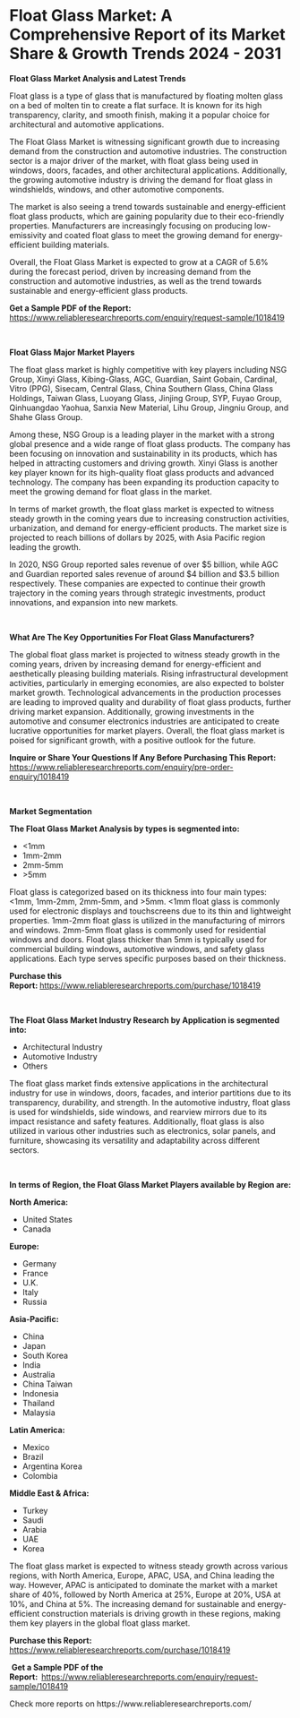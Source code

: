 <p><h1>Float Glass Market: A Comprehensive Report of its Market Share & Growth Trends 2024 - 2031</h1></p><p><strong>Float Glass Market Analysis and Latest Trends</strong></p>
<p><p>Float glass is a type of glass that is manufactured by floating molten glass on a bed of molten tin to create a flat surface. It is known for its high transparency, clarity, and smooth finish, making it a popular choice for architectural and automotive applications.</p><p>The Float Glass Market is witnessing significant growth due to increasing demand from the construction and automotive industries. The construction sector is a major driver of the market, with float glass being used in windows, doors, facades, and other architectural applications. Additionally, the growing automotive industry is driving the demand for float glass in windshields, windows, and other automotive components.</p><p>The market is also seeing a trend towards sustainable and energy-efficient float glass products, which are gaining popularity due to their eco-friendly properties. Manufacturers are increasingly focusing on producing low-emissivity and coated float glass to meet the growing demand for energy-efficient building materials.</p><p>Overall, the Float Glass Market is expected to grow at a CAGR of 5.6% during the forecast period, driven by increasing demand from the construction and automotive industries, as well as the trend towards sustainable and energy-efficient glass products.</p></p>
<p><strong>Get a Sample PDF of the Report:&nbsp;</strong> <a href="https://www.reliableresearchreports.com/enquiry/request-sample/1018419">https://www.reliableresearchreports.com/enquiry/request-sample/1018419</a></p>
<p>&nbsp;</p>
<p><strong>Float Glass Major Market Players</strong></p>
<p><p>The float glass market is highly competitive with key players including NSG Group, Xinyi Glass, Kibing-Glass, AGC, Guardian, Saint Gobain, Cardinal, Vitro (PPG), Sisecam, Central Glass, China Southern Glass, China Glass Holdings, Taiwan Glass, Luoyang Glass, Jinjing Group, SYP, Fuyao Group, Qinhuangdao Yaohua, Sanxia New Material, Lihu Group, Jingniu Group, and Shahe Glass Group.</p><p>Among these, NSG Group is a leading player in the market with a strong global presence and a wide range of float glass products. The company has been focusing on innovation and sustainability in its products, which has helped in attracting customers and driving growth. Xinyi Glass is another key player known for its high-quality float glass products and advanced technology. The company has been expanding its production capacity to meet the growing demand for float glass in the market.</p><p>In terms of market growth, the float glass market is expected to witness steady growth in the coming years due to increasing construction activities, urbanization, and demand for energy-efficient products. The market size is projected to reach billions of dollars by 2025, with Asia Pacific region leading the growth.</p><p>In 2020, NSG Group reported sales revenue of over $5 billion, while AGC and Guardian reported sales revenue of around $4 billion and $3.5 billion respectively. These companies are expected to continue their growth trajectory in the coming years through strategic investments, product innovations, and expansion into new markets.</p></p>
<p>&nbsp;</p>
<p><strong>What Are The Key Opportunities For Float Glass Manufacturers?</strong></p>
<p><p>The global float glass market is projected to witness steady growth in the coming years, driven by increasing demand for energy-efficient and aesthetically pleasing building materials. Rising infrastructural development activities, particularly in emerging economies, are also expected to bolster market growth. Technological advancements in the production processes are leading to improved quality and durability of float glass products, further driving market expansion. Additionally, growing investments in the automotive and consumer electronics industries are anticipated to create lucrative opportunities for market players. Overall, the float glass market is poised for significant growth, with a positive outlook for the future.</p></p>
<p><strong>Inquire or Share Your Questions If Any Before Purchasing This Report:</strong> <a href="https://www.reliableresearchreports.com/enquiry/pre-order-enquiry/1018419">https://www.reliableresearchreports.com/enquiry/pre-order-enquiry/1018419</a></p>
<p>&nbsp;</p>
<p><strong>Market Segmentation</strong></p>
<p><strong>The Float Glass Market Analysis by types is segmented into:</strong></p>
<p><ul><li><1mm</li><li>1mm-2mm</li><li>2mm-5mm</li><li>>5mm</li></ul></p>
<p><p>Float glass is categorized based on its thickness into four main types: <1mm, 1mm-2mm, 2mm-5mm, and >5mm. <1mm float glass is commonly used for electronic displays and touchscreens due to its thin and lightweight properties. 1mm-2mm float glass is utilized in the manufacturing of mirrors and windows. 2mm-5mm float glass is commonly used for residential windows and doors. Float glass thicker than 5mm is typically used for commercial building windows, automotive windows, and safety glass applications. Each type serves specific purposes based on their thickness.</p></p>
<p><strong>Purchase this Report:&nbsp;</strong><a href="https://www.reliableresearchreports.com/purchase/1018419">https://www.reliableresearchreports.com/purchase/1018419</a></p>
<p>&nbsp;</p>
<p><strong>The Float Glass Market Industry Research by Application is segmented into:</strong></p>
<p><ul><li>Architectural Industry</li><li>Automotive Industry</li><li>Others</li></ul></p>
<p><p>The float glass market finds extensive applications in the architectural industry for use in windows, doors, facades, and interior partitions due to its transparency, durability, and strength. In the automotive industry, float glass is used for windshields, side windows, and rearview mirrors due to its impact resistance and safety features. Additionally, float glass is also utilized in various other industries such as electronics, solar panels, and furniture, showcasing its versatility and adaptability across different sectors.</p></p>
<p>&nbsp;</p>
<p><strong>In terms of Region, the Float Glass Market Players available by Region are:</strong></p>
<p>
    <p> <strong> North America: </strong>
        <ul>
            <li>United States</li>
            <li>Canada</li>
        </ul>
        </p> 
    <p> <strong> Europe: </strong>
        <ul>
            <li>Germany</li>
            <li>France</li>
            <li>U.K.</li>
            <li>Italy</li>
            <li>Russia</li>
        </ul>
        </p> 
    <p> <strong> Asia-Pacific: </strong>
        <ul>
            <li>China</li>
            <li>Japan</li>
            <li>South Korea</li>
            <li>India</li>
            <li>Australia</li>
            <li>China Taiwan</li>
            <li>Indonesia</li>
            <li>Thailand</li>
            <li>Malaysia</li>
        </ul>
        </p> 
    <p> <strong> Latin America: </strong>
        <ul>
            <li>Mexico</li>
            <li>Brazil</li>
            <li>Argentina Korea</li>
            <li>Colombia</li>
        </ul>
        </p> 
    <p> <strong> Middle East & Africa: </strong>
        <ul>
            <li>Turkey</li>
            <li>Saudi</li>
            <li>Arabia</li>
            <li>UAE</li>
            <li>Korea</li>
        </ul>
    </p>
    </p>
<p><p>The float glass market is expected to witness steady growth across various regions, with North America, Europe, APAC, USA, and China leading the way. However, APAC is anticipated to dominate the market with a market share of 40%, followed by North America at 25%, Europe at 20%, USA at 10%, and China at 5%. The increasing demand for sustainable and energy-efficient construction materials is driving growth in these regions, making them key players in the global float glass market.</p></p>
<p><strong>Purchase this Report: </strong><a href="https://www.reliableresearchreports.com/purchase/1018419">https://www.reliableresearchreports.com/purchase/1018419</a></p>
<p>&nbsp;<strong>Get a Sample PDF of the Report:&nbsp;&nbsp;</strong><a href="https://www.reliableresearchreports.com/enquiry/request-sample/1018419">https://www.reliableresearchreports.com/enquiry/request-sample/1018419</a></p>
<p><strong></strong></p>
<p>Check more reports on https://www.reliableresearchreports.com/</p>